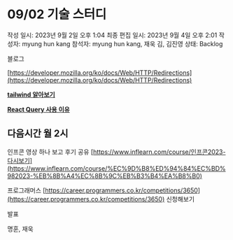 # 09/02 기술 스터디

작성 일시: 2023년 9월 2일 오후 1:04
최종 편집 일시: 2023년 9월 4일 오후 2:01
작성자: myung hun kang
참석자: myung hun kang, 재욱 김, 김진영
상태: Backlog

블로그 

[https://developer.mozilla.org/ko/docs/Web/HTTP/Redirections](https://developer.mozilla.org/ko/docs/Web/HTTP/Redirections)

**[tailwind 알아보기](https://github.com/wanted-9th-3team/frontend-study/discussions/92)**

**[React Query 사용 이유](https://github.com/wanted-9th-3team/frontend-study/discussions/93)**

## 다음시간 월 2시

인프콘 영상 하나 보고 후기 공유 [https://www.inflearn.com/course/인프콘2023-다시보기](https://www.inflearn.com/course/%EC%9D%B8%ED%94%84%EC%BD%982023-%EB%8B%A4%EC%8B%9C%EB%B3%B4%EA%B8%B0)

프로그래머스  [https://career.programmers.co.kr/competitions/3650](https://career.programmers.co.kr/competitions/3650) 신청해보기

발표 

명훈, 재욱
